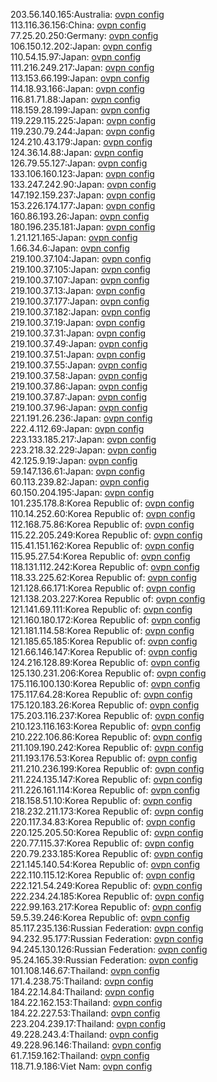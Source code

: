 203.56.140.165:Australia: [ovpn config](vpn/203_56_140_165.ovpn)  
113.116.36.156:China: [ovpn config](vpn/113_116_36_156.ovpn)  
77.25.20.250:Germany: [ovpn config](vpn/77_25_20_250.ovpn)  
106.150.12.202:Japan: [ovpn config](vpn/106_150_12_202.ovpn)  
110.54.15.97:Japan: [ovpn config](vpn/110_54_15_97.ovpn)  
111.216.249.217:Japan: [ovpn config](vpn/111_216_249_217.ovpn)  
113.153.66.199:Japan: [ovpn config](vpn/113_153_66_199.ovpn)  
114.18.93.166:Japan: [ovpn config](vpn/114_18_93_166.ovpn)  
116.81.71.88:Japan: [ovpn config](vpn/116_81_71_88.ovpn)  
118.159.28.199:Japan: [ovpn config](vpn/118_159_28_199.ovpn)  
119.229.115.225:Japan: [ovpn config](vpn/119_229_115_225.ovpn)  
119.230.79.244:Japan: [ovpn config](vpn/119_230_79_244.ovpn)  
124.210.43.179:Japan: [ovpn config](vpn/124_210_43_179.ovpn)  
124.36.14.88:Japan: [ovpn config](vpn/124_36_14_88.ovpn)  
126.79.55.127:Japan: [ovpn config](vpn/126_79_55_127.ovpn)  
133.106.160.123:Japan: [ovpn config](vpn/133_106_160_123.ovpn)  
133.247.242.90:Japan: [ovpn config](vpn/133_247_242_90.ovpn)  
147.192.159.237:Japan: [ovpn config](vpn/147_192_159_237.ovpn)  
153.226.174.177:Japan: [ovpn config](vpn/153_226_174_177.ovpn)  
160.86.193.26:Japan: [ovpn config](vpn/160_86_193_26.ovpn)  
180.196.235.181:Japan: [ovpn config](vpn/180_196_235_181.ovpn)  
1.21.121.165:Japan: [ovpn config](vpn/1_21_121_165.ovpn)  
1.66.34.6:Japan: [ovpn config](vpn/1_66_34_6.ovpn)  
219.100.37.104:Japan: [ovpn config](vpn/219_100_37_104.ovpn)  
219.100.37.105:Japan: [ovpn config](vpn/219_100_37_105.ovpn)  
219.100.37.107:Japan: [ovpn config](vpn/219_100_37_107.ovpn)  
219.100.37.13:Japan: [ovpn config](vpn/219_100_37_13.ovpn)  
219.100.37.177:Japan: [ovpn config](vpn/219_100_37_177.ovpn)  
219.100.37.182:Japan: [ovpn config](vpn/219_100_37_182.ovpn)  
219.100.37.19:Japan: [ovpn config](vpn/219_100_37_19.ovpn)  
219.100.37.31:Japan: [ovpn config](vpn/219_100_37_31.ovpn)  
219.100.37.49:Japan: [ovpn config](vpn/219_100_37_49.ovpn)  
219.100.37.51:Japan: [ovpn config](vpn/219_100_37_51.ovpn)  
219.100.37.55:Japan: [ovpn config](vpn/219_100_37_55.ovpn)  
219.100.37.58:Japan: [ovpn config](vpn/219_100_37_58.ovpn)  
219.100.37.86:Japan: [ovpn config](vpn/219_100_37_86.ovpn)  
219.100.37.87:Japan: [ovpn config](vpn/219_100_37_87.ovpn)  
219.100.37.96:Japan: [ovpn config](vpn/219_100_37_96.ovpn)  
221.191.26.236:Japan: [ovpn config](vpn/221_191_26_236.ovpn)  
222.4.112.69:Japan: [ovpn config](vpn/222_4_112_69.ovpn)  
223.133.185.217:Japan: [ovpn config](vpn/223_133_185_217.ovpn)  
223.218.32.229:Japan: [ovpn config](vpn/223_218_32_229.ovpn)  
42.125.9.19:Japan: [ovpn config](vpn/42_125_9_19.ovpn)  
59.147.136.61:Japan: [ovpn config](vpn/59_147_136_61.ovpn)  
60.113.239.82:Japan: [ovpn config](vpn/60_113_239_82.ovpn)  
60.150.204.195:Japan: [ovpn config](vpn/60_150_204_195.ovpn)  
101.235.178.8:Korea Republic of: [ovpn config](vpn/101_235_178_8.ovpn)  
110.14.252.60:Korea Republic of: [ovpn config](vpn/110_14_252_60.ovpn)  
112.168.75.86:Korea Republic of: [ovpn config](vpn/112_168_75_86.ovpn)  
115.22.205.249:Korea Republic of: [ovpn config](vpn/115_22_205_249.ovpn)  
115.41.151.162:Korea Republic of: [ovpn config](vpn/115_41_151_162.ovpn)  
115.95.27.54:Korea Republic of: [ovpn config](vpn/115_95_27_54.ovpn)  
118.131.112.242:Korea Republic of: [ovpn config](vpn/118_131_112_242.ovpn)  
118.33.225.62:Korea Republic of: [ovpn config](vpn/118_33_225_62.ovpn)  
121.128.66.171:Korea Republic of: [ovpn config](vpn/121_128_66_171.ovpn)  
121.138.203.227:Korea Republic of: [ovpn config](vpn/121_138_203_227.ovpn)  
121.141.69.111:Korea Republic of: [ovpn config](vpn/121_141_69_111.ovpn)  
121.160.180.172:Korea Republic of: [ovpn config](vpn/121_160_180_172.ovpn)  
121.181.114.58:Korea Republic of: [ovpn config](vpn/121_181_114_58.ovpn)  
121.185.65.185:Korea Republic of: [ovpn config](vpn/121_185_65_185.ovpn)  
121.66.146.147:Korea Republic of: [ovpn config](vpn/121_66_146_147.ovpn)  
124.216.128.89:Korea Republic of: [ovpn config](vpn/124_216_128_89.ovpn)  
125.130.231.206:Korea Republic of: [ovpn config](vpn/125_130_231_206.ovpn)  
175.116.100.130:Korea Republic of: [ovpn config](vpn/175_116_100_130.ovpn)  
175.117.64.28:Korea Republic of: [ovpn config](vpn/175_117_64_28.ovpn)  
175.120.183.26:Korea Republic of: [ovpn config](vpn/175_120_183_26.ovpn)  
175.203.116.237:Korea Republic of: [ovpn config](vpn/175_203_116_237.ovpn)  
210.123.116.163:Korea Republic of: [ovpn config](vpn/210_123_116_163.ovpn)  
210.222.106.86:Korea Republic of: [ovpn config](vpn/210_222_106_86.ovpn)  
211.109.190.242:Korea Republic of: [ovpn config](vpn/211_109_190_242.ovpn)  
211.193.176.53:Korea Republic of: [ovpn config](vpn/211_193_176_53.ovpn)  
211.210.236.199:Korea Republic of: [ovpn config](vpn/211_210_236_199.ovpn)  
211.224.135.147:Korea Republic of: [ovpn config](vpn/211_224_135_147.ovpn)  
211.226.161.114:Korea Republic of: [ovpn config](vpn/211_226_161_114.ovpn)  
218.158.51.10:Korea Republic of: [ovpn config](vpn/218_158_51_10.ovpn)  
218.232.211.173:Korea Republic of: [ovpn config](vpn/218_232_211_173.ovpn)  
220.117.34.83:Korea Republic of: [ovpn config](vpn/220_117_34_83.ovpn)  
220.125.205.50:Korea Republic of: [ovpn config](vpn/220_125_205_50.ovpn)  
220.77.115.37:Korea Republic of: [ovpn config](vpn/220_77_115_37.ovpn)  
220.79.233.185:Korea Republic of: [ovpn config](vpn/220_79_233_185.ovpn)  
221.145.140.54:Korea Republic of: [ovpn config](vpn/221_145_140_54.ovpn)  
222.110.115.12:Korea Republic of: [ovpn config](vpn/222_110_115_12.ovpn)  
222.121.54.249:Korea Republic of: [ovpn config](vpn/222_121_54_249.ovpn)  
222.234.24.185:Korea Republic of: [ovpn config](vpn/222_234_24_185.ovpn)  
222.99.163.217:Korea Republic of: [ovpn config](vpn/222_99_163_217.ovpn)  
59.5.39.246:Korea Republic of: [ovpn config](vpn/59_5_39_246.ovpn)  
85.117.235.136:Russian Federation: [ovpn config](vpn/85_117_235_136.ovpn)  
94.232.95.177:Russian Federation: [ovpn config](vpn/94_232_95_177.ovpn)  
94.245.130.126:Russian Federation: [ovpn config](vpn/94_245_130_126.ovpn)  
95.24.165.39:Russian Federation: [ovpn config](vpn/95_24_165_39.ovpn)  
101.108.146.67:Thailand: [ovpn config](vpn/101_108_146_67.ovpn)  
171.4.238.75:Thailand: [ovpn config](vpn/171_4_238_75.ovpn)  
184.22.14.84:Thailand: [ovpn config](vpn/184_22_14_84.ovpn)  
184.22.162.153:Thailand: [ovpn config](vpn/184_22_162_153.ovpn)  
184.22.227.53:Thailand: [ovpn config](vpn/184_22_227_53.ovpn)  
223.204.239.17:Thailand: [ovpn config](vpn/223_204_239_17.ovpn)  
49.228.243.4:Thailand: [ovpn config](vpn/49_228_243_4.ovpn)  
49.228.96.146:Thailand: [ovpn config](vpn/49_228_96_146.ovpn)  
61.7.159.162:Thailand: [ovpn config](vpn/61_7_159_162.ovpn)  
118.71.9.186:Viet Nam: [ovpn config](vpn/118_71_9_186.ovpn)  
